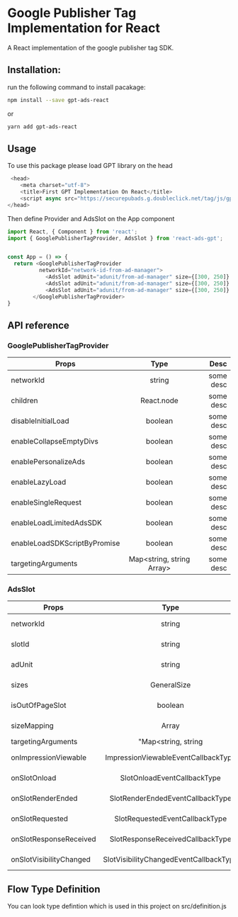 # Google Publisher Tag Implementation for React

A React implementation of the google publisher tag SDK.

## Installation:

run the following command to install pacakage:

```bash
npm install --save gpt-ads-react
```

or

```bash
yarn add gpt-ads-react
```

## Usage
To use this package please load GPT library on the head 

```javascript
 <head>
    <meta charset="utf-8">
    <title>First GPT Implementation On React</title>
    <script async src="https://securepubads.g.doubleclick.net/tag/js/gpt.js"></script>
</head>
```

Then define Provider and AdsSlot on the App component

```javascript
import React, { Component } from 'react';
import { GooglePublisherTagProvider, AdsSlot } from 'react-ads-gpt';


const App = () => {
  return <GooglePublisherTagProvider 
          networkId="network-id-from-ad-manager">
            <AdsSlot adUnit="adunit/from-ad-manager" size={[300, 250]} />
            <AdsSlot adUnit="adunit/from-ad-manager" size={[300, 250]} />
            <AdsSlot adUnit="adunit/from-ad-manager" size={[300, 250]} />
        </GooglePublisherTagProvider>
}

```
## API reference

### GooglePublisherTagProvider

| Props         | Type           | Desc  |
| ------------- |:--------------:| -----:|
| networkId     | string         | some desc |
| children     | React.node         | some desc |
| disableInitialLoad | boolean | some desc |
| enableCollapseEmptyDivs | boolean | some desc |
| enablePersonalizeAds | boolean | some desc |
| enableLazyLoad | boolean | some desc |
| enableSingleRequest | boolean | some desc |
| enableLoadLimitedAdsSDK | boolean | some desc |
| enableLoadSDKScriptByPromise | boolean | some desc |
| targetingArguments | Map<string, string Array<string>> | some desc |

### AdsSlot 
| Props         | Type           | Desc  |
| ------------- |:--------------:| -----:|
| networkId |  string | some desc |
| slotId |  string | some desc |
| adUnit | string | some desc |
| sizes | GeneralSize | some desc |
| isOutOfPageSlot |  boolean | some desc |
| sizeMapping |  Array<ViewportSizeMapping> | some desc |
| targetingArguments |  "Map<string, string | Array<string>>" | some desc |
| onImpressionViewable |  ImpressionViewableEventCallbackType | some desc |
| onSlotOnload |  SlotOnloadEventCallbackType | some desc |
| onSlotRenderEnded |  SlotRenderEndedEventCallbackType | some desc |
| onSlotRequested |  SlotRequestedEventCallbackType | some desc |
| onSlotResponseReceived |  SlotResponseReceivedCallbackType | some desc |
| onSlotVisibilityChanged |  SlotVisibilityChangedEventCallbackType | some desc |

## Flow Type Definition
You can look type defintion which is used in this project on src/definition.js